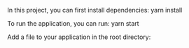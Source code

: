 In this project, you can first install dependencies: 
yarn install

To run the application, you can run:
yarn start

Add a file to your application in the root directory:

<!-- 
User the following configuration to  a .env file
MOBIGIC_MONGO_URL= "mongodb://127.0.0.1:27017/mobigic?authSource=admin&w=1"
MOBIGIC_MONGO_TEST_URL= "mongodb://127.0.0.1:27017/mobigic?authSource=admin&w=1"

AZURE_SAS_TOKEN = "sp=racwdli&st=2023-04-01T17:09:17Z&se=2023-11-17T01:09:17Z&sv=2021-12-02&sr=c&sig=%2F5oc2NQnpThT56a3NyHAtiWJJ23XUzfSrORbklu21%2Fg%3D"
AZURE_CONTAINER_NAME = "mobigic"
AZURE_STORAGE_ACCOUNT = "mobigicstorageaccount"





 -->